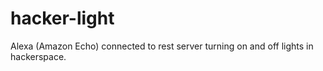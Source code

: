 # hacker-light
Alexa (Amazon Echo) connected to rest server turning on and off lights in hackerspace.
